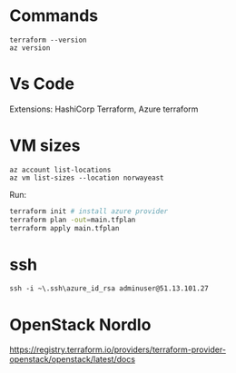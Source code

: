 # Commands

```
terraform --version
az version
```

# Vs Code

Extensions: HashiCorp Terraform, Azure terraform

# VM sizes

```
az account list-locations
az vm list-sizes --location norwayeast
```

Run:
```bash
terraform init # install azure provider
terraform plan -out=main.tfplan
terraform apply main.tfplan
```

# ssh

```
ssh -i ~\.ssh\azure_id_rsa adminuser@51.13.101.27
```

# OpenStack Nordlo

https://registry.terraform.io/providers/terraform-provider-openstack/openstack/latest/docs